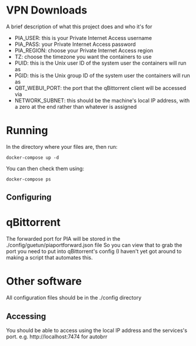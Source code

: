 
# VPN Downloads

A brief description of what this project does and who it's for

* PIA_USER: this is your Private Internet Access username
* PIA_PASS: your Private Internet Access password
* PIA_REGION: choose your Private Internet Access region
* TZ: choose the timezone you want the containers to use
* PUID: this is the Unix user ID of the system user the containers will run as
* PGID: this is the Unix group ID of the system user the containers will run as
* QBT_WEBUI_PORT: the port that the qBittorrent client will be accessed via
* NETWORK_SUBNET: this should be the machine's local IP address, with a zero at the end rather than whatever is assigned

# Running
In the directory where your files are, then run:

```docker-compose up -d```

You can then check them using:

```docker-compose ps```

## Configuring

# qBittorrent
The forwarded port for PIA will be stored in the ./config/guetun/piaportforward.json file
So you can view that to grab the port you need to put into qBittorrent's config (I haven't yet got around to making a script that automates this.

# Other software
All configuration files should be in the ./config directory

## Accessing
You should be able to access using the local IP address and the services's port.
e.g. http://localhost:7474 for autobrr
